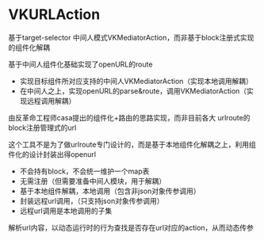 # VKURLAction
基于target-selector  中间人模式VKMediatorAction，而非基于block注册式实现的组件化解耦

基于中间人组件化基础实现了openURL的route


- 实现目标组件所对应支持的中间人VKMediatorAction（实现本地调用解耦）
- 在中间人之上，实现openURL的parse&route，调用VKMediatorAction（实现远程调用解耦）


由反革命工程师casa提出的组件化+路由的思路实现，而非目前各大 urlroute的 block注册管理式的url

这个工具不是为了做urlroute专门设计的，而是基于本地组件化解耦之上，利用组件化的设计封装出得openurl


- 不会持有block，不会统一维护一个map表
- 无需注册（但需要准备中间人模块，用于解耦）
- 基于本地组件解耦，本地调用（包含非json对象传参调用）
- 封装远程url调用，（只支持json对象传参调用）
- 远程url调用是本地调用的子集

解析url内容，以动态运行时的行为查找是否存在url对应的action，从而动态传参
